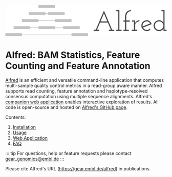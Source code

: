 ![Alfred logo](./images/alfred.png)

# Alfred: BAM Statistics, Feature Counting and Feature Annotation

[Alfred](https://github.com/tobiasrausch/alfred) is an efficient and versatile command-line application that computes multi-sample quality control metrics in a read-group aware manner. Alfred supports read counting, feature annotation and haplotype-resolved consensus computation using multiple sequence alignments. Alfred's [companion web application](https://gear.embl.de/alfred/) enables interactive exploration of results. All code is open-source and hosted on [Alfred's GitHub page](https://github.com/tobiasrausch/alfred).

Contents:

1. [Installation](/installation/)
2. [Usage](/cli/)
3. [Web Application](/webapp/)
4. [FAQ](/faq/)

::: tip
For questions, help or feature requests please contact gear_genomics@embl.de
:::

Please cite Alfred's URL (https://gear.embl.de/alfred) in publications.
